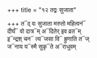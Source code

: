 +++
title = "१२ तद्वः सुजाता"

+++
त᳓द् वः सुजाता मरुतो महित्वनं᳓  
दीर्घं᳓ वो दात्र᳓म् अ᳓दितेर् इव व्रत᳓म्  
इ᳓न्द्रश् चन᳓ त्य᳓जसा वि᳓ ह्रुणाति त᳓ज्  
ज᳓नाय य᳓स्मै सुकृ᳓ते अ᳓राधुवम्